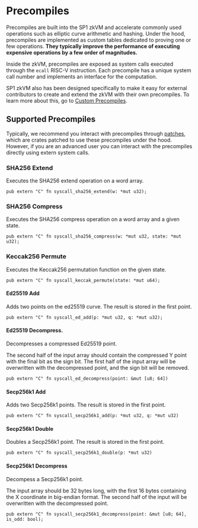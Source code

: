 # Precompiles

Precompiles are built into the SP1 zkVM and accelerate commonly used operations such as elliptic curve arithmetic and hashing. 
Under the hood, precompiles are implemented as custom tables dedicated to proving one or few operations. **They typically improve the performance
of executing expensive operations by a few order of magnitudes.**

Inside the zkVM, precompiles are exposed as system calls executed through the `ecall` RISC-V instruction.
Each precompile has a unique system call number and implements an interface for the computation.

SP1 zkVM also has been designed specifically to make it easy for external contributors to create and extend the zkVM with their own precompiles.
To learn more about this, go to [Custom Precompiles]().

## Supported Precompiles

Typically, we recommend you interact with precompiles through [patches](./patched-crates.md), which are crates patched
to use these precompiles under the hood. However, if you are an advanced user you can interact
with the precompiles directly using extern system calls.

### SHA256 Extend

Executes the SHA256 extend operation on a word array.

```rust,noplayground
pub extern "C" fn syscall_sha256_extend(w: *mut u32);
```

### SHA256 Compress

Executes the SHA256 compress operation on a word array and a given state.

```rust,noplayground
pub extern "C" fn syscall_sha256_compress(w: *mut u32, state: *mut u32);
```

### Keccak256 Permute

Executes the Keccak256 permutation function on the given state.

```rust,noplayground
pub extern "C" fn syscall_keccak_permute(state: *mut u64);
```

#### Ed25519 Add

Adds two points on the ed25519 curve. The result is stored in the first point.

```rust,noplayground
pub extern "C" fn syscall_ed_add(p: *mut u32, q: *mut u32);
```

#### Ed25519 Decompress.

Decompresses a compressed Ed25519 point.

The second half of the input array should contain the compressed Y point with the final bit as
the sign bit. The first half of the input array will be overwritten with the decompressed point,
and the sign bit will be removed.

```rust,noplayground
pub extern "C" fn syscall_ed_decompress(point: &mut [u8; 64])
```

#### Secp256k1 Add

Adds two Secp256k1 points. The result is stored in the first point.

```rust,noplayground
pub extern "C" fn syscall_secp256k1_add(p: *mut u32, q: *mut u32)
```

#### Secp256k1 Double

Doubles a Secp256k1 point. The result is stored in the first point.

```rust,noplayground
pub extern "C" fn syscall_secp256k1_double(p: *mut u32)
```

#### Secp256k1 Decompress

Decompess a Secp256k1 point. 

The input array should be 32 bytes long, with the first 16 bytes containing the X coordinate in
big-endian format. The second half of the input will be overwritten with the decompressed point.

```rust,noplayground
pub extern "C" fn syscall_secp256k1_decompress(point: &mut [u8; 64], is_odd: bool);
```